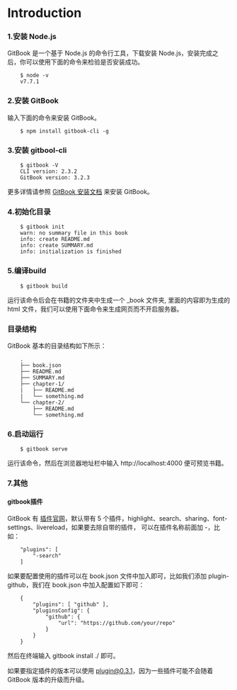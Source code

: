 # Introduction
### 1.安装 Node.js
GitBook 是一个基于 Node.js 的命令行工具，下载安装 Node.js，安装完成之后，你可以使用下面的命令来检验是否安装成功。
```
    $ node -v
    v7.7.1
 ```
### 2.安装 GitBook
输入下面的命令来安装 GitBook。
```
    $ npm install gitbook-cli -g
```
### 3.安装 gitbool-cli
```node
    $ gitbook -V
    CLI version: 2.3.2
    GitBook version: 3.2.3
```
更多详情请参照 [GitBook 安装文档](https://link.juejin.im/?target=https%3A%2F%2Fgithub.com%2FGitbookIO%2Fgitbook%2Fblob%2Fmaster%2Fdocs%2Fsetup.md) 来安装 GitBook。
### 4.初始化目录
```node
    $ gitbook init
    warn: no summary file in this book
    info: create README.md
    info: create SUMMARY.md
    info: initialization is finished

```
### 5.编译build
```
    $ gitbook build
```
运行该命令后会在书籍的文件夹中生成一个 _book 文件夹, 里面的内容即为生成的 html 文件，我们可以使用下面命令来生成网页而不开启服务器。
### 目录结构
GitBook 基本的目录结构如下所示：
```
    .
    ├── book.json
    ├── README.md
    ├── SUMMARY.md
    ├── chapter-1/
    |   ├── README.md
    |   └── something.md
    └── chapter-2/
        ├── README.md
        └── something.md

```
### 6.启动运行
```
    $ gitbook serve
```
运行该命令，然后在浏览器地址栏中输入 http://localhost:4000 便可预览书籍。

### 7.其他
#### gitbook插件
GitBook 有 [插件官网](https://link.juejin.im/?target=https%3A%2F%2Fplugins.gitbook.com%2F)，默认带有 5 个插件，highlight、search、sharing、font-settings、livereload，如果要去除自带的插件， 可以在插件名称前面加 -，比如：
```
    "plugins": [
        "-search"
    ]
```
如果要配置使用的插件可以在 book.json 文件中加入即可，比如我们添加 plugin-github，我们在 book.json 中加入配置如下即可：
```$xslt
    {
        "plugins": [ "github" ],
        "pluginsConfig": {
            "github": {
                "url": "https://github.com/your/repo"
            }
        }
    }
```
然后在终端输入 gitbook install ./ 即可。

如果要指定插件的版本可以使用 plugin@0.3.1，因为一些插件可能不会随着 GitBook 版本的升级而升级。